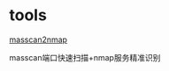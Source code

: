 # tools
[masscan2nmap](https://github.com/dacade/tools/blob/master/masscan2nmap/)

masscan端口快速扫描+nmap服务精准识别